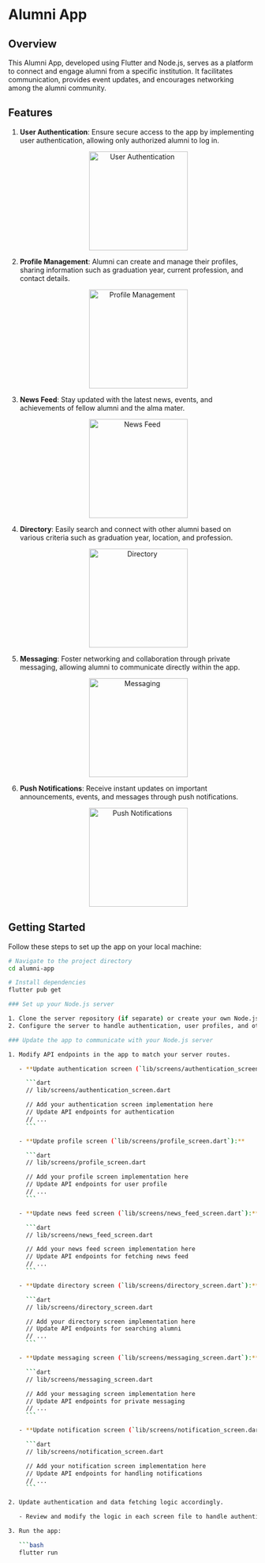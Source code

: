# Alumni App

## Overview

This Alumni App, developed using Flutter and Node.js, serves as a platform to connect and engage alumni from a specific institution. It facilitates communication, provides event updates, and encourages networking among the alumni community.

## Features

1. **User Authentication**: Ensure secure access to the app by implementing user authentication, allowing only authorized alumni to log in.

   <p align="center">
     <img src="https://github.com/09aryan/AlmaBase/assets/99637603/4df39807-ca7d-45ef-80f4-79f7d8c790f2" alt="User Authentication" width="200">
   </p>

2. **Profile Management**: Alumni can create and manage their profiles, sharing information such as graduation year, current profession, and contact details.

   <p align="center">
     <img src="https://github.com/09aryan/AlmaBase/assets/99637603/33d2f42f-8c65-485b-a6c0-f61926820771" alt="Profile Management" width="200">
   </p>

3. **News Feed**: Stay updated with the latest news, events, and achievements of fellow alumni and the alma mater.

   <p align="center">
     <img src="https://github.com/09aryan/AlmaBase/assets/99637603/ed72b79c-cab3-4db2-bd6d-f0888df5a4c6" alt="News Feed" width="200">
   </p>

4. **Directory**: Easily search and connect with other alumni based on various criteria such as graduation year, location, and profession.

   <p align="center">
     <img src="https://github.com/09aryan/AlmaBase/assets/99637603/49cbc0bf-ee6f-486b-91ab-8356585d9063" alt="Directory" width="200">
   </p>

5. **Messaging**: Foster networking and collaboration through private messaging, allowing alumni to communicate directly within the app.

   <p align="center">
     <img src="https://github.com/09aryan/AlmaBase/assets/99637603/5d02219e-c683-40d7-8406-e48d55ebfbee" alt="Messaging" width="200">
   </p>

6. **Push Notifications**: Receive instant updates on important announcements, events, and messages through push notifications.

   <p align="center">
     <img src="https://github.com/09aryan/AlmaBase/assets/99637603/5d02219e-c683-40d7-8406-e48d55ebfbee" alt="Push Notifications" width="200">
   </p>

## Getting Started

Follow these steps to set up the app on your local machine:

```bash
# Navigate to the project directory
cd alumni-app

# Install dependencies
flutter pub get

### Set up your Node.js server

1. Clone the server repository (if separate) or create your own Node.js server.
2. Configure the server to handle authentication, user profiles, and other required functionalities.

### Update the app to communicate with your Node.js server

1. Modify API endpoints in the app to match your server routes.

   - **Update authentication screen (`lib/screens/authentication_screen.dart`):**

     ```dart
     // lib/screens/authentication_screen.dart

     // Add your authentication screen implementation here
     // Update API endpoints for authentication
     // ...
     ```

   - **Update profile screen (`lib/screens/profile_screen.dart`):**

     ```dart
     // lib/screens/profile_screen.dart

     // Add your profile screen implementation here
     // Update API endpoints for user profile
     // ...
     ```

   - **Update news feed screen (`lib/screens/news_feed_screen.dart`):**

     ```dart
     // lib/screens/news_feed_screen.dart

     // Add your news feed screen implementation here
     // Update API endpoints for fetching news feed
     // ...
     ```

   - **Update directory screen (`lib/screens/directory_screen.dart`):**

     ```dart
     // lib/screens/directory_screen.dart

     // Add your directory screen implementation here
     // Update API endpoints for searching alumni
     // ...
     ```

   - **Update messaging screen (`lib/screens/messaging_screen.dart`):**

     ```dart
     // lib/screens/messaging_screen.dart

     // Add your messaging screen implementation here
     // Update API endpoints for private messaging
     // ...
     ```

   - **Update notification screen (`lib/screens/notification_screen.dart`):**

     ```dart
     // lib/screens/notification_screen.dart

     // Add your notification screen implementation here
     // Update API endpoints for handling notifications
     // ...
     ```

2. Update authentication and data fetching logic accordingly.

   - Review and modify the logic in each screen file to handle authentication and data fetching based on the updated API endpoints.

3. Run the app:

   ```bash
   flutter run
